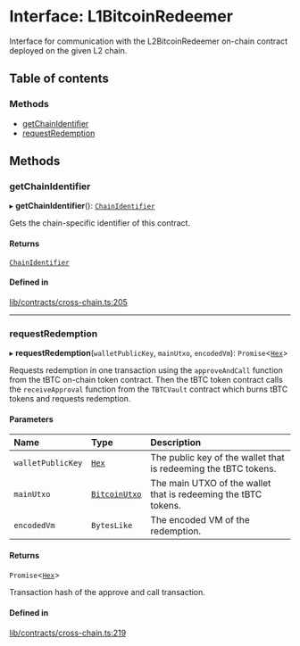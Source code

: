 # Interface: L1BitcoinRedeemer

Interface for communication with the L2BitcoinRedeemer on-chain contract
deployed on the given L2 chain.

## Table of contents

### Methods

- [getChainIdentifier](L1BitcoinRedeemer.md#getchainidentifier)
- [requestRedemption](L1BitcoinRedeemer.md#requestredemption)

## Methods

### getChainIdentifier

▸ **getChainIdentifier**(): [`ChainIdentifier`](ChainIdentifier.md)

Gets the chain-specific identifier of this contract.

#### Returns

[`ChainIdentifier`](ChainIdentifier.md)

#### Defined in

[lib/contracts/cross-chain.ts:205](https://github.com/threshold-network/tbtc-v2/blob/main/typescript/src/lib/contracts/cross-chain.ts#L205)

___

### requestRedemption

▸ **requestRedemption**(`walletPublicKey`, `mainUtxo`, `encodedVm`): `Promise`\<[`Hex`](../classes/Hex.md)\>

Requests redemption in one transaction using the `approveAndCall` function
from the tBTC on-chain token contract. Then the tBTC token contract calls
the `receiveApproval` function from the `TBTCVault` contract which burns
tBTC tokens and requests redemption.

#### Parameters

| Name | Type | Description |
| :------ | :------ | :------ |
| `walletPublicKey` | [`Hex`](../classes/Hex.md) | The public key of the wallet that is redeeming the tBTC tokens. |
| `mainUtxo` | [`BitcoinUtxo`](../README.md#bitcoinutxo) | The main UTXO of the wallet that is redeeming the tBTC tokens. |
| `encodedVm` | `BytesLike` | The encoded VM of the redemption. |

#### Returns

`Promise`\<[`Hex`](../classes/Hex.md)\>

Transaction hash of the approve and call transaction.

#### Defined in

[lib/contracts/cross-chain.ts:219](https://github.com/threshold-network/tbtc-v2/blob/main/typescript/src/lib/contracts/cross-chain.ts#L219)

